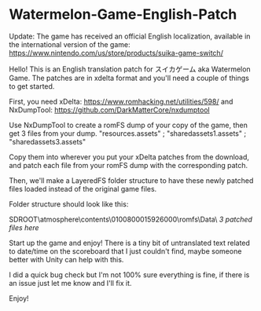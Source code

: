 # Watermelon-Game-English-Patch

Update: The game has received an official English localization, available in the international version of the game: https://www.nintendo.com/us/store/products/suika-game-switch/ 

Hello! This is an English translation patch for スイカゲーム aka Watermelon Game. 
The patches are in xdelta format and you'll need a couple of things to get started.

First, you need xDelta: https://www.romhacking.net/utilities/598/
and NxDumpTool: https://github.com/DarkMatterCore/nxdumptool

Use NxDumpTool to create a romFS dump of your copy of the game, then get 3 files from your dump.
"resources.assets" ; "sharedassets1.assets" ; "sharedassets3.assets"

Copy them into wherever you put your xDelta patches from the download, and patch each file from your romFS dump with the corresponding patch.

Then, we'll make a LayeredFS folder structure to have these newly patched files loaded instead of the original game files.

Folder structure should look like this:

SDROOT\atmosphere\contents\0100800015926000\romfs\Data\ *3 patched files here*

Start up the game and enjoy! There is a tiny bit of untranslated text related to date/time on the scoreboard that I just couldn't find, maybe someone better with Unity can help with this. 

I did a quick bug check but I'm not 100% sure everything is fine, if there is an issue just let me know and I'll fix it. 

Enjoy!

